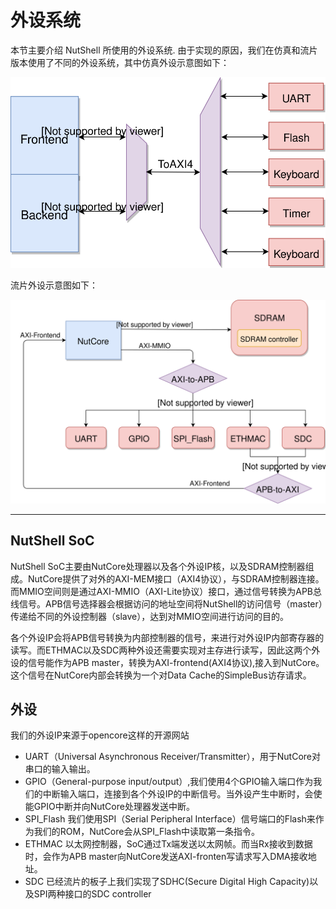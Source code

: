 # 外设系统

本节主要介绍 NutShell 所使用的外设系统. 由于实现的原因，我们在仿真和流片版本使用了不同的外设系统，其中仿真外设示意图如下：

![](mmio.svg)



流片外设示意图如下：

![](peripheral-real.svg)

----
## NutShell SoC

NutShell SoC主要由NutCore处理器以及各个外设IP核，以及SDRAM控制器组成。NutCore提供了对外的AXI-MEM接口（AXI4协议），与SDRAM控制器连接。而MMIO空间则是通过AXI-MMIO（AXI-Lite协议）接口，通过信号转换为APB总线信号。APB信号选择器会根据访问的地址空间将NutShell的访问信号（master）传递给不同的外设控制器（slave），达到对MMIO空间进行访问的目的。  

各个外设IP会将APB信号转换为内部控制器的信号，来进行对外设IP内部寄存器的读写。而ETHMAC以及SDC两种外设还需要实现对主存进行读写，因此这两个外设的信号能作为APB master，转换为AXI-frontend(AXI4协议),接入到NutCore。这个信号在NutCore内部会转换为一个对Data Cache的SimpleBus访存请求。

## 外设
我们的外设IP来源于opencore这样的开源网站

* UART（Universal Asynchronous Receiver/Transmitter），用于NutCore对串口的输入输出。
* GPIO（General-purpose input/output）,我们使用4个GPIO输入端口作为我们的中断输入端口，连接到各个外设IP的中断信号。当外设产生中断时，会使能GPIO中断并向NutCore处理器发送中断。
* SPI_Flash 我们使用SPI（Serial Peripheral Interface）信号端口的Flash来作为我们的ROM，NutCore会从SPI_Flash中读取第一条指令。
* ETHMAC 以太网控制器，SoC通过Tx端发送以太网帧。而当Rx接收到数据时，会作为APB master向NutCore发送AXI-fronten写请求写入DMA接收地址。
* SDC 已经流片的板子上我们实现了SDHC(Secure Digital High Capacity)以及SPI两种接口的SDC controller



